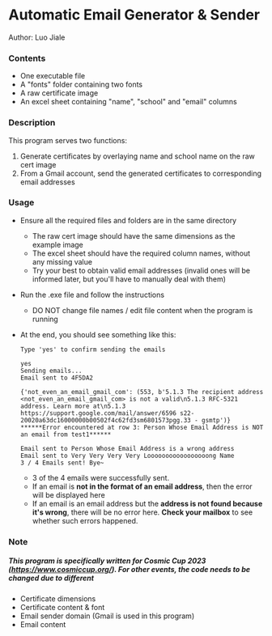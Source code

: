 # Automatic Email Generator & Sender

Author: Luo Jiale

### Contents

- One executable file
- A "fonts" folder containing two fonts
- A raw certificate image
- An excel sheet containing "name", "school" and "email" columns

### Description

This program serves two functions:

1. Generate certificates by overlaying name and school name on the raw cert image
2. From a Gmail account, send the generated certificates to corresponding email addresses

### Usage

- Ensure all the required files and folders are in the same directory
  - The raw cert image should have the same dimensions as the example image
  - The excel sheet should have the required column names, without any missing value
  - Try your best to obtain valid email addresses (invalid ones will be informed later, but you'll have to manually deal with them)

- Run the .exe file and follow the instructions

  - DO NOT change file names / edit file content when the program is running

- At the end, you should see something like this:

  ```
  Type 'yes' to confirm sending the emails
  
  yes
  Sending emails...
  Email sent to 4F5DA2
  
  {'not_even_an_email_gmail_com': (553, b'5.1.3 The recipient address <not_even_an_email_gmail_com> is not a valid\n5.1.3 RFC-5321 address. Learn more at\n5.1.3  https://support.google.com/mail/answer/6596 s22-20020a63dc16000000b00502f4c62fd3sm6801573pgg.33 - gsmtp')}
  ******Error encountered at row 3: Person Whose Email Address is NOT an email from test1******
  
  Email sent to Person Whose Email Address is a wrong address
  Email sent to Very Very Very Very Looooooooooooooooong Name
  3 / 4 Emails sent! Bye~
  ```

  - 3 of the 4 emails were successfully sent.
  - If an email is **not in the format of an email address**, then the error will be displayed here
  - If an email is an email address but the **address is not found because it's wrong**, there will be no error here. **Check your mailbox** to see whether such errors happened.



### Note

##### **This program is specifically written for Cosmic Cup 2023 (https://www.cosmiccup.org/). For other events, the code needs to be changed due to different**

- Certificate dimensions
- Certificate content & font
- Email sender domain (Gmail is used in this program)
- Email content